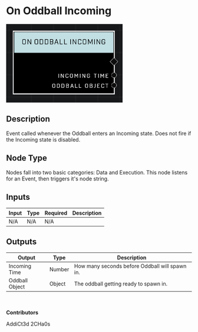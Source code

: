 # On Oddball Incoming
![alt text](../../../.gitbook/assets/on-oddball-incoming.png)
## Description
Event called whenever the Oddball enters an Incoming state. Does not fire if the Incoming state is disabled.

## Node Type
Nodes fall into two basic categories: Data and Execution. This node listens for an Event, then triggers it's node string.

## Inputs
| Input | Type | Required | Description |
|------------------|------------------|----------|--------------------------------------------------------------|
| N/A | N/A | N/A | |

## Outputs
| Output | Type | Description |
|------------------|------------------|--------------------------------------------------------------|
| Incoming Time | Number | How many seconds before Oddball will spawn in.|
| Oddball Object | Object | The oddball getting ready to spawn in.|

\
\
**Contributors**

AddiCt3d 2CHa0s